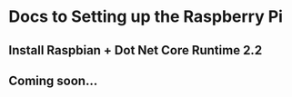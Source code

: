 # Docs to Setting up the Raspberry Pi

## Install Raspbian + Dot Net Core Runtime 2.2

## Coming soon...
